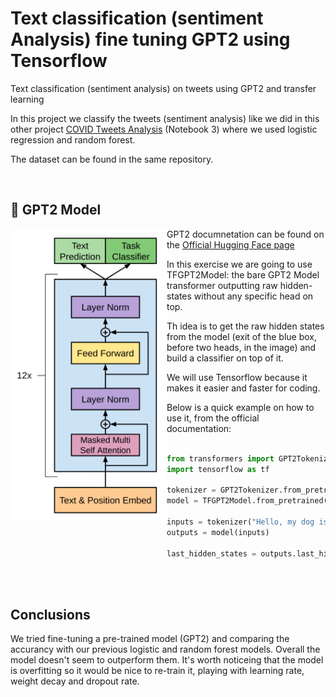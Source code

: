 # Text classification (sentiment Analysis) fine tuning GPT2 using Tensorflow

Text classification (sentiment analysis) on tweets using GPT2 and transfer learning

In this project we classify the tweets (sentiment analysis) like we did in this other project [COVID Tweets Analysis](https://github.com/almarengo/COVID_Tweet_Analysis) (Notebook 3) where we used logistic regression and random forest. 

The dataset can be found in the same repository.

<br/>


## 🤖 GPT2 Model

<img align="left" src="image/gpt2.png" width="250"/>

 GPT2 documnetation can be found on the [Official Hugging Face page](https://huggingface.co/docs/transformers/model_doc/gpt2#openai-gpt2)

 In this exercise we are going to use TFGPT2Model: the bare GPT2 Model transformer outputting raw hidden-states without any specific head on top.

 Th idea is to get the raw hidden states from the model (exit of the blue box, before two heads, in the image) and build a classifier on top of it.

 We will use Tensorflow because it makes it easier and faster for coding.

Below is a quick example on how to use it, from the official documentation:

```python

from transformers import GPT2Tokenizer, TFGPT2Model
import tensorflow as tf

tokenizer = GPT2Tokenizer.from_pretrained("gpt2")
model = TFGPT2Model.from_pretrained("gpt2")

inputs = tokenizer("Hello, my dog is cute", return_tensors="tf")
outputs = model(inputs)

last_hidden_states = outputs.last_hidden_state

```

<br clear="left"/>

<br/>

## Conclusions

We tried fine-tuning a pre-trained model (GPT2) and comparing the accurancy with our previous logistic and random forest models. Overall the model doesn't seem to outperform them. It's worth noticeing that the model is overfitting so it would be nice to re-train it, playing with learning rate, weight decay and dropout rate.
